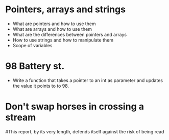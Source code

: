 # Pointers, arrays and strings
* What are pointers and how to use them
* What are arrays and how to use them
* What are the differences between pointers and arrays
* How to use strings and how to manipulate them
* Scope of variables
# 98 Battery st.
* Write a function that takes a pointer to an int as parameter and updates the value it points to to 98.
# Don't swap horses in crossing a stream
#This report, by its very length, defends itself against the risk of being read
